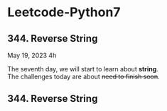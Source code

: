# Leetcode-Python7
## 344. Reverse String

May 19, 2023  4h

The seventh day, we will start to learn about **string**.\
The challenges today are about ~~need to finish soon~~.

## 344. Reverse String

